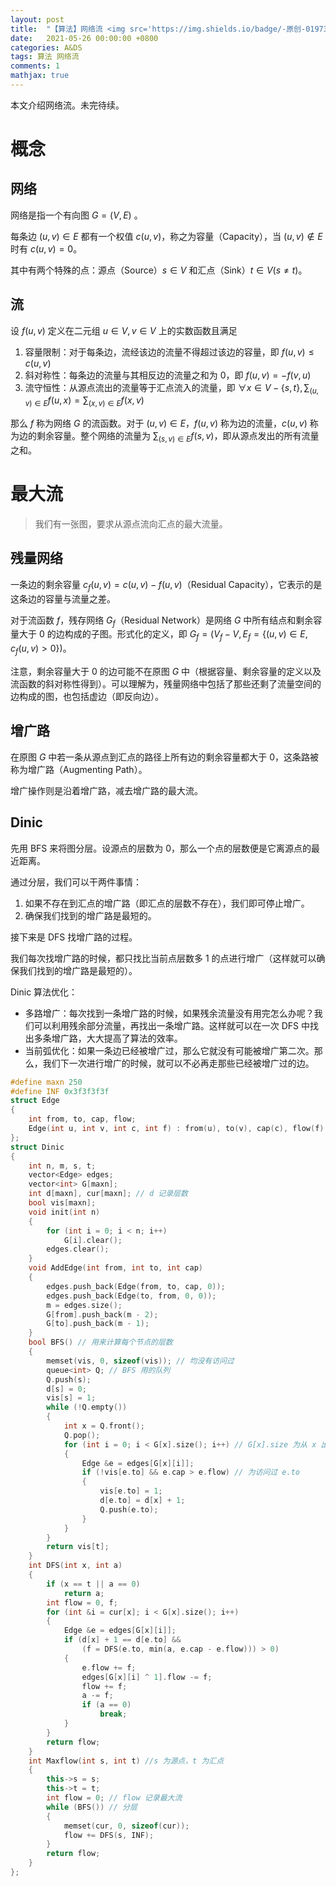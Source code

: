 ```yaml
---
layout: post
title:  "【算法】网络流 <img src='https://img.shields.io/badge/-原创-019733?style=flat'> <img src='https://img.shields.io/badge/-未完待续-blue?style=flat'>"
date:   2021-05-26 00:00:00 +0800
categories: A&DS
tags: 算法 网络流
comments: 1
mathjax: true
---
```


本文介绍网络流。未完待续。

# 概念

## 网络

网络是指一个有向图 $G=(V,E)$ 。

每条边 $(u,v)\in E$ 都有一个权值 $c(u,v)$，称之为容量（Capacity），当 $(u,v)\not\in E$ 时有 $c(u,v)=0$。

其中有两个特殊的点：源点（Source）$s\in V$ 和汇点（Sink）$t\in V(s\neq t)$。

## 流

设 $f(u,v)$ 定义在二元组 $u\in V,v\in V$ 上的实数函数且满足

1. 容量限制：对于每条边，流经该边的流量不得超过该边的容量，即 $f(u,v)\leq c(u,v)$
2. 斜对称性：每条边的流量与其相反边的流量之和为 $0$，即 $f(u,v)=-f(v,u)$ 
3. 流守恒性：从源点流出的流量等于汇点流入的流量，即 $\forall x\in V-\left\{s,t\right\},\sum_{(u,v)\in E}{f(u,x)}=\sum_{(x,v)\in E}{f(x,v)}$ 

那么 $f$ 称为网络 $G$ 的流函数。对于 $(u,v)\in E$，$f(u,v)$ 称为边的流量，$c(u,v)$ 称为边的剩余容量。整个网络的流量为 $\sum_{(s,v)\in E}{f(s,v)}$，即从源点发出的所有流量之和。

# 最大流

> 我们有一张图，要求从源点流向汇点的最大流量。

## 残量网络

一条边的剩余容量 $c_f(u,v)=c(u,v)-f(u,v)$（Residual Capacity），它表示的是这条边的容量与流量之差。

对于流函数 $f$，残存网络 $G_f$（Residual Network）是网络 $G$ 中所有结点和剩余容量大于 $0$ 的边构成的子图。形式化的定义，即 $G_f=(V_f-V,E_f=\left\{(u,v)\in E,c_f(u,v)>0\right\})$。

注意，剩余容量大于 $0$ 的边可能不在原图 $G$ 中（根据容量、剩余容量的定义以及流函数的斜对称性得到）。可以理解为，残量网络中包括了那些还剩了流量空间的边构成的图，也包括虚边（即反向边）。

## 增广路

在原图 $G$ 中若一条从源点到汇点的路径上所有边的剩余容量都大于 $0$，这条路被称为增广路（Augmenting Path）。

增广操作则是沿着增广路，减去增广路的最大流。

## Dinic

先用 BFS 来将图分层。设源点的层数为 $0$，那么一个点的层数便是它离源点的最近距离。

通过分层，我们可以干两件事情：

1. 如果不存在到汇点的增广路（即汇点的层数不存在），我们即可停止增广。
2. 确保我们找到的增广路是最短的。

接下来是 DFS 找增广路的过程。

我们每次找增广路的时候，都只找比当前点层数多 $1$ 的点进行增广（这样就可以确保我们找到的增广路是最短的）。

Dinic 算法优化：

- 多路增广：每次找到一条增广路的时候，如果残余流量没有用完怎么办呢？我们可以利用残余部分流量，再找出一条增广路。这样就可以在一次 DFS 中找出多条增广路，大大提高了算法的效率。
- 当前弧优化：如果一条边已经被增广过，那么它就没有可能被增广第二次。那么，我们下一次进行增广的时候，就可以不必再走那些已经被增广过的边。

```cpp
#define maxn 250
#define INF 0x3f3f3f3f
struct Edge
{
	int from, to, cap, flow;
	Edge(int u, int v, int c, int f) : from(u), to(v), cap(c), flow(f) {}
};
struct Dinic
{
	int n, m, s, t;
	vector<Edge> edges;
	vector<int> G[maxn];
	int d[maxn], cur[maxn]; // d 记录层数
	bool vis[maxn];
	void init(int n)
	{
		for (int i = 0; i < n; i++)
			G[i].clear();
		edges.clear();
	}
	void AddEdge(int from, int to, int cap)
	{
		edges.push_back(Edge(from, to, cap, 0));
		edges.push_back(Edge(to, from, 0, 0));
		m = edges.size();
		G[from].push_back(m - 2);
		G[to].push_back(m - 1);
	}
	bool BFS() // 用来计算每个节点的层数
	{
		memset(vis, 0, sizeof(vis)); // 均没有访问过
		queue<int> Q; // BFS 用的队列
		Q.push(s);
		d[s] = 0;
		vis[s] = 1;
		while (!Q.empty())
		{
			int x = Q.front();
			Q.pop();
			for (int i = 0; i < G[x].size(); i++) // G[x].size 为从 x 出发的边的条数
			{
				Edge &e = edges[G[x][i]];
				if (!vis[e.to] && e.cap > e.flow) // 为访问过 e.to
				{
					vis[e.to] = 1;
					d[e.to] = d[x] + 1;
					Q.push(e.to);
				}
			}
		}
		return vis[t];
	}
	int DFS(int x, int a)
	{
		if (x == t || a == 0)
			return a;
		int flow = 0, f;
		for (int &i = cur[x]; i < G[x].size(); i++)
		{
			Edge &e = edges[G[x][i]];
			if (d[x] + 1 == d[e.to] &&
                (f = DFS(e.to, min(a, e.cap - e.flow))) > 0)
			{
				e.flow += f;
				edges[G[x][i] ^ 1].flow -= f;
				flow += f;
				a -= f;
				if (a == 0)
					break;
			}
		}
		return flow;
	}
	int Maxflow(int s, int t) //s 为源点，t 为汇点
	{
		this->s = s;
		this->t = t;
		int flow = 0; // flow 记录最大流
		while (BFS()) // 分层
		{
			memset(cur, 0, sizeof(cur));
			flow += DFS(s, INF);
		}
		return flow;
	}
};
```

